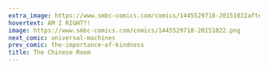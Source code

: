 ```yaml
---
extra_image: https://www.smbc-comics.com/comics/1445529718-20151022after.png
hovertext: AM I RIGHT?!
image: https://www.smbc-comics.com/comics/1445529718-20151022.png
next_comic: universal-machines
prev_comic: the-importance-of-kindness
title: The Chinese Room
---
```


